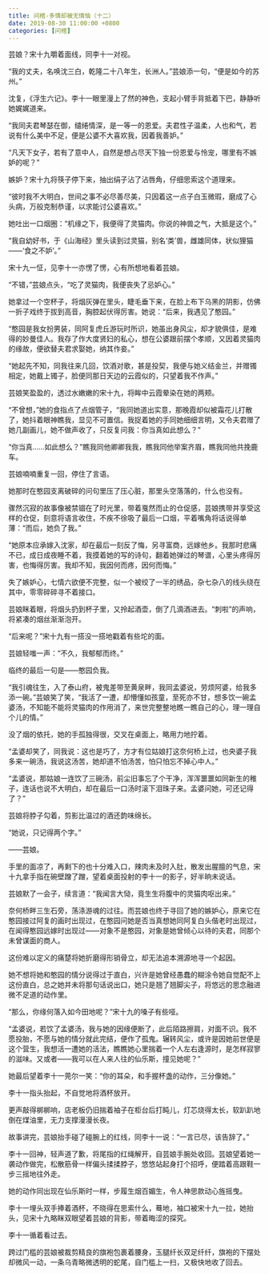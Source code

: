 ```yaml
---
title: 问棺-多情却被无情恼（十二）
date: 2019-08-30 11:00:00 +0800
categories: [问棺]
---
```


芸娘？宋十九嚼着面线，同李十一对视。

“我的丈夫，名唤沈三白，乾隆二十八年生，长洲人。”芸娘添一句，“便是如今的苏州。”

沈复，《浮生六记》。李十一眼里漫上了然的神色，支起小臂手背抵着下巴，静静听她娓娓道来。

“我同夫君琴瑟在御，缱绻情深，是一等一的恩爱。夫君性子温柔，人也和气，若说有什么美中不足，便是公婆不大喜欢我，因着我善妒。”

“凡天下女子，若有了意中人，自然是想占尽天下独一份恩爱与怜宠，哪里有不嫉妒的呢？”

嫉妒？宋十九将筷子停下来，抽出绢子沾了沾唇角，仔细思索这个道理来。

“彼时我不大明白，世间之事不必尽善尽美，只因着这一点子白玉微瑕，磨成了心头病，万般克制恭谨，以求能讨公婆喜欢。”

她吐出一口烟圈：“机缘之下，我便得了灵猫肉。你说的神兽之气，大抵是这个。”

“我自幼好书，于《山海经》里头读到过灵猫，别名‘类’兽，雌雄同体，状似狸猫——‘食之不妒’。”

宋十九一怔，见李十一亦愣了愣，心有所想地看着芸娘。

“不错，”芸娘点头，“吃了灵猫肉，我便丧失了忌妒心。”

她拿过一个空杯子，将烟灰弹在里头，睫毛垂下来，在脸上布下乌黑的阴影，仿佛一折子戏终于拔到高音，胸腔起伏得厉害。她说：“后来，我遇见了憨园。”

“憨园是我女扮男装，同阿复虎丘游玩时所识，她虽出身风尘，却才貌俱佳，是难得的妙曼佳人。我存了作大度贤妇的私心，想在公婆跟前摆个孝顺，又因着灵猫肉的缘故，便欲替夫君求娶她，纳其作妾。”

“她起先不知，同我往来几回，饮酒对歌，甚是投契，我便与她义结金兰，并赠镯相定，她戴上镯子，脸便同那日天边的云霞似的，只望着我不作声。”

芸娘笑盈盈的，透过水嫩嫩的宋十九，将眸中云霞晕染在她的两颊。

“不曾想，”她的食指点了点烟管子，“我同她道出实意，那晚霞却似被霜花儿打散了，她抖着眼神瞧我，显见不可置信。我捉着她的手同她细细言明，又令夫君赠了她几副画儿，她不做声收了，只反复问我：你当真如此想么？”

“你当真……如此想么？”瞧我同他卿卿我我，瞧我同他举案齐眉，瞧我同他共挽鹿车。

芸娘喃喃重复一回，停住了言语。

她那时在憨园支离破碎的问句里压了压心脏，那里头空落落的，什么也没有。

骤然沉寂的故事像被禁锢在了时光里，带着戛然而止的仓促感，芸娘携带并享受这样的仓促，刻意将语言收住，不疾不徐吸了最后一口烟，平着嘴角将话说得单薄：“而后，她负了我。”

“她原本应承嫁入沈家，却在最后一刻反了悔，另寻富商，远嫁他乡。我那时悲痛不已，成日成夜睡不着，我摸着她的写的诗句，翻着她弹过的琴谱，心里头疼得厉害，也悔得厉害。我却不知，我因何而疼，因何而悔。”

失了嫉妒心，七情六欲便不完整，似一个被绞了一半的绣品，杂七杂八的线头绕在其中，零零碎碎寻不着接口。

芸娘眯着眼，将烟头扔到杯子里，又拎起酒壶，倒了几滴酒进去。“刺啦”的声响，将紧凑的烟丝渐渐泡开。

“后来呢？”宋十九有一搭没一搭地戳着有些坨的面。

芸娘轻嗤一声：“不久，我郁郁而终。”

临终的最后一句是——憨园负我。

“我引魂往生，入了泰山府，被鬼差带至黄泉畔，我同孟婆说，劳烦阿婆，给我多添一碗。”芸娘笑了笑，“我活了一遭，却懵懂如孩童，至死亦不甘，想多饮一碗孟婆汤，不知能不能将灵猫肉的作用消了，来世完整整地瞧一瞧自己的心，理一理自个儿的情。”

没了烟的依托，她的手孤独得很，交叉在桌面上，略用力地拧着。

“孟婆却笑了，同我说：这也是巧了，方才有位姑娘打这奈何桥上过，也央婆子我多来一碗汤，我说这汤苦，她却道不怕汤苦，怕只怕忘不掉心中人。”

“孟婆说，那姑娘一连饮了三碗汤，前尘旧事忘了个干净，浑浑噩噩如同新生的稚子，连话也说不大明白，却在最后一口汤时滚下泪珠子来。孟婆问她，可还记得了？”

芸娘将脖子勾着，剪影比温过的酒还韵味绵长。

“她说，只记得两个字。”

——芸娘。

手里的面凉了，再剩下的也十分难入口，辣肉未及时入肚，散发出腥膻的气息，宋十九拿手指在碗壁蹭了蹭，望着桌面投射的李十一的影子，好半晌未说话。

芸娘默了一会子，续言道：“我闻言大恸，竟生生将腹中的灵猫肉呕出来。”

奈何桥畔三生石旁，荡涤游魂的过往。而芸娘也终于寻回了她的嫉妒心，原来它在憨园接过阿复的画时出现过，在憨园问她是否当真想她同阿复白头偕老时出现过，在闻得憨园远嫁时出现过——对象不是憨园，对象是她曾倾心以待的夫君，同那个未曾谋面的商人。

这份难以定义的痛楚将她折磨得形销骨立，却无法追本溯源地寻一个起因。

她不想将她和憨园的情分说得过于直白，兴许是她曾经愚蠢的糊涂令她自觉配不上这份直白，总之她并未将那句话说出口，她只是翘了翘脚尖子，将悠远的思念融进微不足道的动作里。

“那么，你缘何落入如今田地呢？”宋十九的嗓子有些哑。

“孟婆说，若饮了孟婆汤，我与她的因缘便断了，此后陌路擦肩，对面不识。我不愿投胎，不愿与她的情分就此完结，便作了孤鬼。辗转风尘，或许是因她前世便是这个营生，我想活一遭她的活法，瞧瞧她心里揣着一个人左右逢源时，是怎样寂寥的滋味。又或者——我可以在人来人往的仙乐斯，撞见她呢？”

她最后望着李十一莞尔一笑：“你的耳朵，和手握杯盏的动作，三分像她。”

李十一指头抬起，不自觉地将酒杯放开。

更声敲得梆梆响，店老板仍旧揣着袖子在柜台后打盹儿，灯芯烧得太长，软趴趴地倒在煤油里，无力支撑漫漫长夜。

故事讲完，芸娘抬手碰了碰腕上的红线，同李十一说：“一言已尽，该告辞了。”

李十一回神，轻声道了歉，将尾指的红绳解开，自芸娘手腕处收回。芸娘望着她一袭动作做完，松散筋骨一样偏头揉揉脖子，悠悠站起身打个招呼，便踏着高跟鞋一步三摇地往外走。

她的动作同出现在仙乐斯时一样，步履生烟百媚生，令人神思款动心旌摇曳。

李十一埋头双手捧着酒杯，不晓得在思索什么，蓦地，袖口被宋十九一拉，她抬头，见宋十九略眯双眼望着芸娘的背影，带着晦涩的探究。

李十一循着看过去。

跨过门槛的芸娘被裁剪精良的旗袍包裹着腰身，玉腿纤长双足纤纤，旗袍的下摆处却微风一动，一条乌青略微透明的蛇尾，自门槛上一扫，又极快地收了回去。

